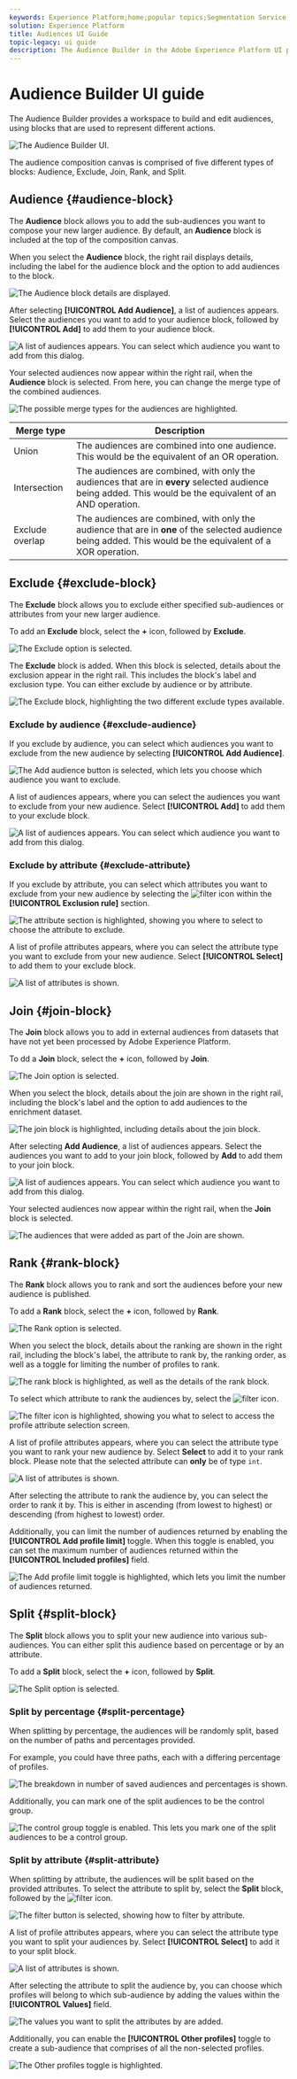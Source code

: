 ```yaml
---
keywords: Experience Platform;home;popular topics;Segmentation Service;segmentation;segmentation service;user guide;ui guide;audiences ui guide;audience builder;audience;audiences;audiences ui guide;
solution: Experience Platform
title: Audiences UI Guide
topic-legacy: ui guide
description: The Audience Builder in the Adobe Experience Platform UI provides a rich workspace that allows you to interact with Profile data elements. The workspace provides intuitive controls for building and editing audiences for your organization.
---
```

# Audience Builder UI guide

The Audience Builder provides a workspace to build and edit audiences, using blocks that are used to represent different actions.

![The Audience Builder UI.](../images/ui/audience-builder/audience-builder.png)

The audience composition canvas is comprised of five different types of blocks: Audience, Exclude, Join, Rank, and Split.

## Audience {#audience-block}

The **Audience** block allows you to add the sub-audiences you want to compose your new larger audience. By default, an **Audience** block is included at the top of the composition canvas.

When you select the **Audience** block, the right rail displays details, including the label for the audience block and the option to add audiences to the block.

![The Audience block details are displayed.](../images/ui/audience-builder/select-audience.png)

After selecting **[!UICONTROL Add Audience]**, a list of audiences appears. Select the audiences you want to add to your audience block, followed by **[!UICONTROL Add]** to add them to your audience block.

![A list of audiences appears. You can select which audience you want to add from this dialog.](../images/ui/audience-builder/select-audience.png)

Your selected audiences now appear within the right rail, when the **Audience** block is selected. From here, you can change the merge type of the combined audiences.

![The possible merge types for the audiences are highlighted.](../images/ui/audience-builder/merge-types.png)

| Merge type | Description |
| ---------- | ----------- |
| Union | The audiences are combined into one audience. This would be the equivalent of an OR operation. |
| Intersection | The audiences are combined, with only the audiences that are in **every** selected audience being added. This would be the equivalent of an AND operation. |
| Exclude overlap | The audiences are combined, with only the audience that are in **one** of the selected audience being added. This would be the equivalent of a XOR operation. |

## Exclude {#exclude-block}

The **Exclude** block allows you to exclude either specified sub-audiences or attributes from your new larger audience.

To add an **Exclude** block, select the **+** icon, followed by **Exclude**.

![The Exclude option is selected.](../images/ui/audience-builder/add-exclude-block.png)

The **Exclude** block is added. When this block is selected, details about the exclusion appear in the right rail. This includes the block's label and exclusion type. You can either exclude by audience or by attribute.

![The Exclude block, highlighting the two different exclude types available.](../images/ui/audience-builder/exclude.png)

### Exclude by audience {#exclude-audience}

If you exclude by audience, you can select which audiences you want to exclude from the new audience by selecting **[!UICONTROL Add Audience]**.

![The Add audience button is selected, which lets you choose which audience you want to exclude.](../images/ui/audience-builder/add-excluded-audience.png)

A list of audiences appears, where you can select the audiences you want to exclude from your new audience. Select **[!UICONTROL Add]** to add them to your exclude block.

![A list of audiences appears. You can select which audience you want to add from this dialog.](../images/ui/audience-builder/select-audience.png)

### Exclude by attribute {#exclude-attribute}

If you exclude by attribute, you can select which attributes you want to exclude from your new audience by selecting the ![filter](../images/ui/audience-builder/filter-attribute.png) icon within the **[!UICONTROL Exclusion rule]** section.

![The attribute section is highlighted, showing you where to select to choose the attribute to exclude.](../images/ui/audience-builder/exclude-attribute.png)

A list of profile attributes appears, where you can select the attribute type you want to exclude from your new audience. Select **[!UICONTROL Select]** to add them to your exclude block.

![A list of attributes is shown.](../images/ui/audience-builder/select-attribute.png)

## Join {#join-block}

The **Join** block allows you to add in external audiences from datasets that have not yet been processed by Adobe Experience Platform.

To dd a **Join** block, select the **+** icon, followed by **Join**.

![The Join option is selected.](../images/ui/audience-builder/add-join-block.png)

When you select the block, details about the join are shown in the right rail, including the block's label and the option to add audiences to the enrichment dataset.

![The join block is highlighted, including details about the join block.](../images/ui/audience-builder/join.png)

After selecting **Add Audience**, a list of audiences appears. Select the audiences you want to add to your join block, followed by **Add** to add them to your join block.

![A list of audiences appears. You can select which audience you want to add from this dialog.](../images/ui/audience-builder/select-audience.png)

Your selected audiences now appear within the right rail, when the **Join** block is selected. 

![The audiences that were added as part of the Join are shown.](../images/ui/audience-builder/selected-audiences.png)

## Rank {#rank-block}

The **Rank** block allows you to rank and sort the audiences before your new audience is published. 

To add a **Rank** block, select the **+** icon, followed by **Rank**.

![The Rank option is selected.](../images/ui/audience-builder/add-rank-block.png)

When you select the block, details about the ranking are shown in the right rail, including the block's label, the attribute to rank by, the ranking order, as well as a toggle for limiting the number of profiles to rank.

![The rank block is highlighted, as well as the details of the rank block.](../images/ui/audience-builder/rank.png)

To select which attribute to rank the audiences by, select the ![filter](../images/ui/audience-builder/filter-attribute.png) icon.

![The filter icon is highlighted, showing you what to select to access the profile attribute selection screen.](../images/ui/audience-builder/select-rank-attribute.png)

A list of profile attributes appears, where you can select the attribute type you want to rank your new audience by. Select **Select** to add it to your rank block. Please note that the selected attribute can **only** be of type `int`.

![A list of attributes is shown.](../images/ui/audience-builder/select-attribute.png)

After selecting the attribute to rank the audience by, you can select the order to rank it by. This is either in ascending (from lowest to highest) or descending (from highest to lowest) order.

Additionally, you can limit the number of audiences returned by enabling the **[!UICONTROL Add profile limit]** toggle. When this toggle is enabled, you can set the maximum number of audiences returned within the **[!UICONTROL Included profiles]** field.

![The Add profile limit toggle is highlighted, which lets you limit the number of audiences returned.](../images/ui/audience-builder/add-profile-limit.png)

## Split {#split-block}

The **Split** block allows you to split your new audience into various sub-audiences. You can either split this audience based on percentage or by an attribute.

To add a **Split** block, select the **+** icon, followed by **Split**.

![The Split option is selected.](../images/ui/audience-builder/add-split-block.png)

### Split by percentage {#split-percentage}

When splitting by percentage, the audiences will be randomly split, based on the number of paths and percentages provided.

For example, you could have three paths, each with a differing percentage of profiles.

![The breakdown in number of saved audiences and percentages is shown.](../images/ui/audience-builder/percentages.png)

Additionally, you can mark one of the split audiences to be the control group.

![The control group toggle is enabled. This lets you mark one of the split audiences to be a control group.](../images/ui/audience-builder/control-group.png)

### Split by attribute {#split-attribute}

When splitting by attribute, the audiences will be split based on the provided attributes. To select the attribute to split by, select the **Split** block, followed by the ![filter](../images/ui/audience-builder/filter-attribute.png) icon. 

![The filter button is selected, showing how to filter by attribute.](../images/ui/audience-builder/select-attribute-split.png)

A list of profile attributes appears, where you can select the attribute type you want to split your audiences by. Select **[!UICONTROL Select]** to add it to your split block. 

![A list of attributes is shown.](../images/ui/audience-builder/select-attribute.png)

After selecting the attribute to split the audience by, you can choose which profiles will belong to which sub-audience by adding the values within the **[!UICONTROL Values]** field.

![The values you want to split the attributes by are added.](../images/ui/audience-builder/attribute-split-values.png)

Additionally, you can enable the **[!UICONTROL Other profiles]** toggle to create a sub-audience that comprises of all the non-selected profiles.

![The Other profiles toggle is highlighted.](../images/ui/audience-builder/attribute-split-other-profiles.png)